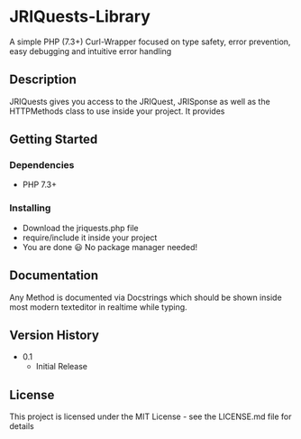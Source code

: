 # JRIQuests-Library

A simple PHP (7.3+) Curl-Wrapper focused on type safety, error prevention, easy debugging and intuitive error handling

## Description

JRIQuests gives you access to the JRIQuest, JRISponse as well as the HTTPMethods class to use inside your project. It provides

## Getting Started

### Dependencies

* PHP 7.3+

### Installing

* Download the jriquests.php file
* require/include it inside your project
* You are done :smiley: No package manager needed!

## Documentation

Any Method is documented via Docstrings which should be shown inside most modern texteditor in realtime while typing.

## Version History

* 0.1
    * Initial Release

## License

This project is licensed under the MIT License - see the LICENSE.md file for details